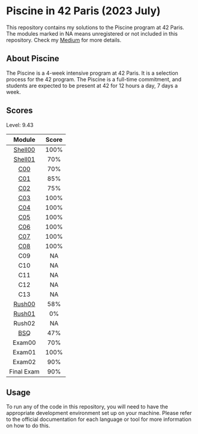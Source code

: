 # Piscine in 42 Paris (2023 July)

This repository contains my solutions to the Piscine program at 42 Paris. The modules marked in NA means unregistered or not included in this repository.
Check my [Medium](https://medium.com/@yahanhsiao) for more details.

## About Piscine

The Piscine is a 4-week intensive program at 42 Paris. It is a selection process for the 42 program. The Piscine is a full-time commitment, and students are expected to be present at 42 for 12 hours a day, 7 days a week.

## Scores

Level: 9.43

| Module | Score  |
| :----------------:| :----------:|
| [Shell00](./Sh00) | 100% |
| [Shell01](./Sh01) | 70% |
| [C00](./c00) | 70% |
| [C01](./c01) | 85% |
| [C02](./c02) | 75% |
| [C03](./c03) | 100% |
| [C04](./c04) | 100% |
| [C05](./c05) | 100% |
| [C06](./c06) | 100% |
| [C07](./c07) | 100% |
| [C08](./c08) | 100% |
| C09 | NA |
| C10 | NA |
| C11 | NA |
| C12 | NA |
| C13 | NA |
| [Rush00](./rush00) | 58% |
| [Rush01](./rush01/) | 0% |
| Rush02 | NA |
| [BSQ](./bsq/) | 47% |
| Exam00 | 70% |
| Exam01 | 100% |
| Exam02 | 90% |
| Final Exam | 90% |

## Usage

To run any of the code in this repository, you will need to have the appropriate development environment set up on your machine. Please refer to the official documentation for each language or tool for more information on how to do this.

